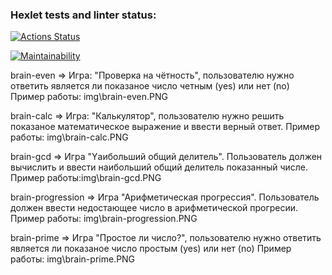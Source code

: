 ### Hexlet tests and linter status:

[![Actions Status](https://github.com/Vetrash/frontend-project-lvl1/workflows/hexlet-check/badge.svg)](https://github.com/Vetrash/frontend-project-lvl1/actions)


[![Maintainability](https://api.codeclimate.com/v1/badges/a99a88d28ad37a79dbf6/maintainability)](https://codeclimate.com/github/codeclimate/codeclimate/maintainability)

brain-even => Игра: "Проверка на чётность", пользователю нужно ответить является ли показаное число четным (yes) или нет (no)
Пример работы: img\brain-even.PNG

brain-calc => Игра: "Калькулятор", пользователю нужно решить показаное математическое выражение и ввести верный ответ.
Пример работы: img\brain-calc.PNG

brain-gcd => Игра "Yаибольший общий делитель". Пользователь должен вычислить и ввести наибольший общий делитель показанный числе.
Пример работы:img\brain-gcd.PNG

brain-progression => Игра "Арифметическая прогрессия". Пользователь должен ввести недостающее число в арифметической прогресии.
Пример работы: img\brain-progression.PNG

brain-prime => Игра "Простое ли число?", пользователю нужно ответить является ли показаное число простым (yes) или нет (no)
Пример работы: img\brain-prime.PNG

